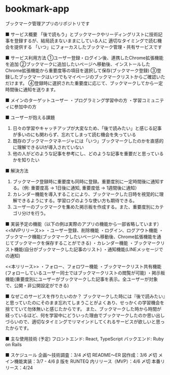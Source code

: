 # bookmark-app

ブックマーク管理アプリのリポジトリです

■ サービス概要
「後で読もう」とブックマークやリーディングリストに技術記事を登録するが、結局読まないままにしている人に
適切なタイミングで読む機会を提供する
「いつ」にフォーカスしたブックマーク管理・共有サービスです

■ サービス利用方法
①ユーザー登録・ログイン後、連携したChrome拡張機能を追加
②ブックマークに追加したいページへ移動後、インストールしたChrome拡張機能から重要度等の項目を選択して保存(ブックマーク登録)
③登録したブックマークはいつでもマイページのブックマークリストからご確認いただけます。
④登録時に選択された重要度に応じて、ブックマークしてから一定時間後に通知を送ります。


■ メインのターゲットユーザー
・プログラミング学習中の方
・学習コミュニティに参加中の方


■ ユーザーが抱える課題
1. 日々の学習やキャッチアップが大変なため、「後で読みたい」と感じる記事が多いのにも関わらず、忘れてしまって読む機会を失っている
2. 既存のブックマークマネージャには「いつ」ブックマークしたのかを直感的に理解できるUIが導入されていない
3. 他の人がどのような記事を参考にし、どのような記事を重要だと思っているかを知りたい


■ 解決方法
1. ブックマーク登録時に重要度も同時に登録。重要度別に一定時間後に通知する。（例: 重要度高 → 1日後に通知, 重要度低 → 1週間後に通知）
2. カレンダー機能を導入することにより、ブックマークした日時を視覚的に理解できるようにする。学習ログのような使い方も期待できる。
3. ユーザーのブックマークを集めた掲示板を作成する。また、重要度別にカテゴリ分けを行う。


■ 実装予定の機能（以下の例は実際のアプリの機能から一部省略しています）
<<MVPリリース>>
・ユーザー登録、削除機能
・ログイン、ログアウト機能
・ブックマーク機能(ブックマークしたいページへ移動後、Chrome拡張機能を通じてブックマークを保存することができる)
・カレンダー機能
・ブックマークリスト機能(自分がブックマークした記事のリスト)
・通知機能(LINEメッセージでの通知)

<<本リリース>>
・フォロー、フォロワー機能
・ブックマークリスト共有機能(フォローしているユーザー同士ではブックマークリストの閲覧が可能)
・掲示板機能(重要度別にユーザーがブックマークした記事を表示。全ユーザーが対象で、公開・非公開設定ができる)

■ なぜこのサービスを作りたいのか？
ブックマークした時には『後で読みたい』と思っていたのにそのまま忘れてしまうことがよくあり、せっかくの学習機会を捨てていて勿体無いと感じたからです。
また、ブックマークした時から時間が経っているほど、何を学習中にどういった理由でブックマークしたのか思い出しづらいので、適切なタイミングでリマインドしてくれるサービスが欲しいと思ったからです。


■ 主な使用技術 (予定)
フロントエンド: React, TypeScript
バックエンド: Ruby on Rails

■ スケジュール
企画〜技術調査：3/4 〆切
README〜ER 図作成：3/6 〆切
メイン機能実装：3/7 - 4/6
β 版を RUNTEQ 内リリース（MVP）：4/6 〆切
本番リリース：4/24